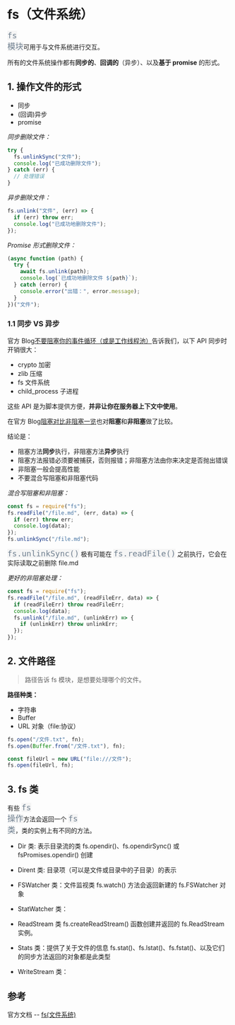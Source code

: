 # fs（文件系统）

<code style="color: #708090; background-color: #F5F5F5; font-size: 18px">fs 模块</code>可用于与文件系统进行交互。

所有的文件系统操作都有**同步的**、**回调的**（异步）、以及**基于 promise** 的形式。

## 1. 操作文件的形式

- 同步
- (回调)异步
- promise

_同步删除文件：_

```js
try {
  fs.unlinkSync("文件");
  console.log("已成功删除文件");
} catch (err) {
  // 处理错误
}
```

_异步删除文件：_

```js
fs.unlink("文件", (err) => {
  if (err) throw err;
  console.log("已成功地删除文件");
});
```

_Promise 形式删除文件：_

```js
(async function (path) {
  try {
    await fs.unlink(path);
    console.log(`已成功地删除文件 ${path}`);
  } catch (error) {
    console.error("出错：", error.message);
  }
})("文件");
```

### 1.1 同步 VS 异步

官方 Blog[不要阻塞你的事件循环（或是工作线程池）](https://nodejs.org/zh-cn/docs/guides/dont-block-the-event-loop/)告诉我们，以下 API 同步时开销很大：

- crypto 加密
- zlib 压缩
- fs 文件系统
- child_process 子进程

这些 API 是为脚本提供方便，**并非让你在服务器上下文中使用**。

在官方 Blog[阻塞对比非阻塞一览](https://nodejs.org/zh-cn/docs/guides/blocking-vs-non-blocking/)也对**阻塞**和**非阻塞**做了比较。

结论是：

- 阻塞方法**同步**执行，非阻塞方法**异步**执行
- 阻塞方法报错必须要被捕获，否则报错；非阻塞方法由你来决定是否抛出错误
- 非阻塞一般会提高性能
- 不要混合写阻塞和非阻塞代码

_混合写阻塞和非阻塞：_

```js
const fs = require("fs");
fs.readFile("/file.md", (err, data) => {
  if (err) throw err;
  console.log(data);
});
fs.unlinkSync("/file.md");
```

<code style="color: #708090; background-color: #F5F5F5; font-size: 18px">fs.unlinkSync()</code> 极有可能在 <code style="color: #708090; background-color: #F5F5F5; font-size: 18px">fs.readFile()</code> 之前执行，它会在实际读取之前删除 file.md

_更好的非阻塞处理：_

```js
const fs = require("fs");
fs.readFile("/file.md", (readFileErr, data) => {
  if (readFileErr) throw readFileErr;
  console.log(data);
  fs.unlink("/file.md", (unlinkErr) => {
    if (unlinkErr) throw unlinkErr;
  });
});
```

## 2. 文件路径

> 路径告诉 fs 模块，是想要处理哪个的文件。

**路径种类：**

- 字符串
- Buffer
- URL 对象（file:协议）

```js
fs.open("/文件.txt", fn);
fs.open(Buffer.from("/文件.txt"), fn);

const fileUrl = new URL("file:///文件");
fs.open(fileUrl, fn);
```

## 3. fs 类

有些 <code style="color: #708090; background-color: #F5F5F5; font-size: 18px">fs 操作</code>方法会返回一个 <code style="color: #708090; background-color: #F5F5F5; font-size: 18px">fs 类</code>，类的实例上有不同的方法。

- Dir 类: 表示目录流的类
  fs.opendir()、fs.opendirSync() 或 fsPromises.opendir() 创建

- Dirent 类: 目录项（可以是文件或目录中的子目录）的表示

- FSWatcher 类：文件监视类
  fs.watch() 方法会返回新建的 fs.FSWatcher 对象

- StatWatcher 类：
- ReadStream 类
  fs.createReadStream() 函数创建并返回的 fs.ReadStream 实例。

- Stats 类：提供了关于文件的信息
  fs.stat()、fs.lstat()、fs.fstat()、以及它们的同步方法返回的对象都是此类型

- WriteStream 类：

## 参考

官方文档 -- [fs(文件系统)](http://nodejs.cn/api/fs.html#fs_file_system)
